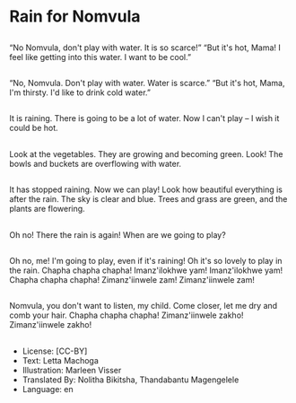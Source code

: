 # Rain for Nomvula

##
“No Nomvula, don't play with
water. It is so scarce!”
“But it's hot, Mama! I feel like
getting into this water. I want to
be cool.”

##
“No, Nomvula. Don't play with
water. Water is scarce.”
“But it's hot, Mama, I'm thirsty.
I'd like to drink cold water.”

##
It is raining. There is going to be
a lot of water. Now I can't play –
I wish it could be hot.

##
Look at the vegetables. They
are growing and becoming
green.
Look! The bowls and buckets
are overflowing with water.

##
It has stopped raining. Now we
can play!
Look how beautiful everything
is after the rain. The sky is clear
and blue. Trees and grass are
green, and the plants are
flowering.

##
Oh no! There the rain is again!
When are we going to play?

##
Oh no, me! I'm going to play,
even if it's raining! Oh it's so
lovely to play in the rain.
Chapha chapha chapha!
Imanz'ilokhwe yam!
Imanz'ilokhwe yam!
Chapha chapha chapha!
Zimanz'iinwele zam!
Zimanz'iinwele zam!

##
Nomvula, you don't want to
listen, my child. Come closer,
let me dry and comb your hair.
Chapha chapha chapha!
Zimanz'iinwele zakho!
Zimanz'iinwele zakho!

##
* License: [CC-BY]
* Text: Letta Machoga
* Illustration: Marleen Visser
* Translated By: Nolitha Bikitsha, Thandabantu Magengelele
* Language: en
